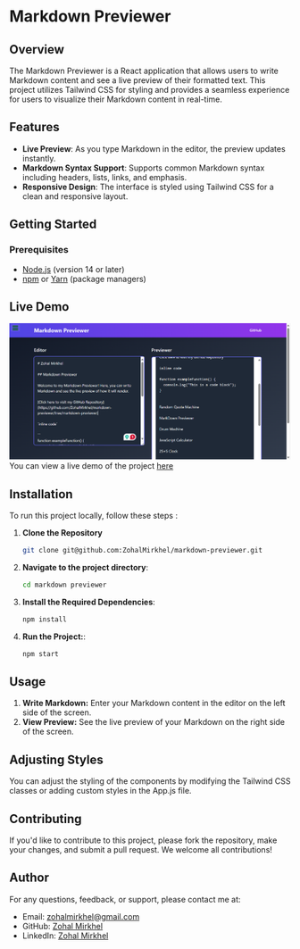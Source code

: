 # Markdown Previewer

## Overview

The Markdown Previewer is a React application that allows users to write Markdown content and see a live preview of their formatted text. This project utilizes Tailwind CSS for styling and provides a seamless experience for users to visualize their Markdown content in real-time.

## Features

- **Live Preview**: As you type Markdown in the editor, the preview updates instantly.
- **Markdown Syntax Support**: Supports common Markdown syntax including headers, lists, links, and emphasis.
- **Responsive Design**: The interface is styled using Tailwind CSS for a clean and responsive layout.


## Getting Started

### Prerequisites

- [Node.js](https://nodejs.org/) (version 14 or later)
- [npm](https://www.npmjs.com/) or [Yarn](https://classic.yarnpkg.com/en/) (package managers)


## Live Demo

![alt text](image.png)
You can view a live demo of the project [here](https://markdown-previewer--markdown-previewer-zohal.netlify.app/)


## Installation
To run this project locally, follow these steps :

1. **Clone the Repository**

   ```bash
   git clone git@github.com:ZohalMirkhel/markdown-previewer.git
   ```

2. **Navigate to the project directory**:
   ```bash
   cd markdown previewer
   ```

3. **Install the Required Dependencies**:
   ```bash
   npm install
   ```

4. **Run the Project:**:
   ```bash
   npm start
   ```

## Usage

1. **Write Markdown:** Enter your Markdown content in the editor on the left side of the screen.
2. **View Preview:** See the live preview of your Markdown on the right side of the screen.

## Adjusting Styles

You can adjust the styling of the components by modifying the Tailwind CSS classes or adding custom styles in the App.js file.

## Contributing

If you'd like to contribute to this project, please fork the repository, make your changes, and submit a pull request. We welcome all contributions!

## Author

For any questions, feedback, or support, please contact me at:
- Email: [zohalmirkhel@gmail.com](mailto:zohalmirkhel@gmail.com)
- GitHub: [Zohal Mirkhel](https://github.com/ZohalMirkhel)
- LinkedIn: [Zohal Mirkhel](https://www.linkedin.com/in/zohal-mirkhel-840a7530a/)